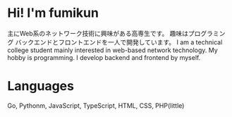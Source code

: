 # Hi! I'm fumikun
主にWeb系のネットワーク技術に興味がある高専生です。
趣味はプログラミング
バックエンドとフロントエンドを一人で開発しています。
I am a technical college student mainly interested in web-based network technology.
My hobby is programming.
I develop backend and frontend by myself.
# Languages
Go, Pythonm, JavaScript, TypeScript, HTML, CSS, PHP(little)
